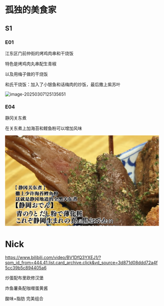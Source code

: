 # 孤独的美食家

## S1

### E01

江东区门前仲街的烤鸡肉串和干烧饭

特色是烤鸡肉丸串配生青椒

以及用梅子做的干烧饭

和氏干烧饭：加入了小银鱼和话梅肉的炒饭，最后撒上紫苏叶

![image-20250307125135651](C:\Users\EnZ0\Desktop\notes\assets\image-20250307125135651.png)

### E04

静冈关东煮

在关东煮上加海苔和鲣鱼粉可以增加风味

![image-20250308114656843](./assets/image-20250308114656843.png)







# Nick

https://www.bilibili.com/video/BV1DfQ3YXEJ1/?spm_id_from=444.41.list.card_archive.click&vd_source=3d871d08ddd72a4f5cc39b5c894405a6

炒蛋配布里欧修汉堡

炸鱼薯条配咖喱蛋黄酱

酸味+脂肪 完美组合